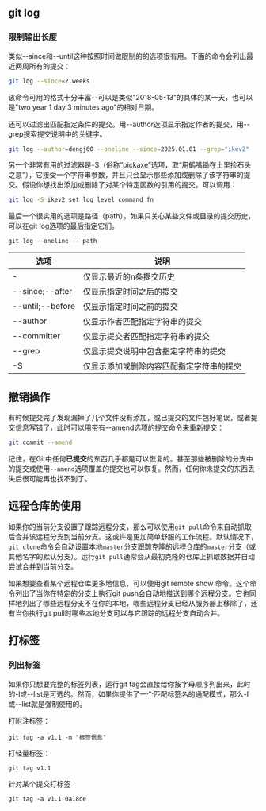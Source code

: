## git log

### 限制输出长度

类似--since和--until这种按照时间做限制的的选项很有用。下面的命令会列出最近两周所有的提交：

```bash
git log --since=2.weeks
```

该命令可用的格式十分丰富--可以是类似"2018-05-13"的具体的某一天，也可以是"two year 1 day 3 minutes ago"的相对日期。

还可以过滤出匹配指定条件的提交。用--author选项显示指定作者的提交，用--grep搜索提交说明中的关键字。

```bash
git log --author=dengj60 --oneline --since=2025.01.01 --grep="ikev2"
```

另一个非常有用的过滤器是-S（俗称“pickaxe”选项，取“用鹤嘴锄在土里捡石头之意”），它接受一个字符串参数，并且只会显示那些添加或删除了该字符串的提交。假设你想找出添加或删除了对某个特定函数的引用的提交，可以调用：

```bash
git log -S ikev2_set_log_level_command_fn
```

最后一个很实用的选项是路径（path），如果只关心某些文件或目录的提交历史，可以在git log选项的最后指定它们。

```
git log --oneline -- path
```

| 选项             | 说明                                     |
| ---------------- | ---------------------------------------- |
| -<n>             | 仅显示最近的n条提交历史                  |
| --since;--after  | 仅显示指定时间之后的提交                 |
| --until;--before | 仅显示指定时间之前的提交                 |
| --author         | 仅显示作者匹配指定字符串的提交           |
| --committer      | 仅显示提交者匹配指定字符串的提交         |
| --grep           | 仅显示提交说明中包含指定字符串的提交     |
| -S               | 仅显示添加或删除内容匹配指定字符串的提交 |

## 撤销操作

有时候提交完了发现漏掉了几个文件没有添加，或已提交的文件包好笔误，或者提交信息写错了，此时可以用带有--amend选项的提交命令来重新提交：

```bash
git commit --amend
```

记住，在Git中任何**已提交**的东西几乎都是可以恢复的。甚至那些被删除的分支中的提交或使用`--amend`选项覆盖的提交也可以恢复。然而，任何你未提交的东西丢失后很可能再也找不到了。

## 远程仓库的使用

如果你的当前分支设置了跟踪远程分支，那么可以使用`git pull`命令来自动抓取后合并该远程分支到当前分支。这或许是更加简单舒服的工作流程。默认情况下，`git clone`命令会自动设置本地`master`分支跟踪克隆的远程仓库的`master`分支（或其他名字的默认分支）。运行`git pull`通常会从最初克隆的仓库上抓取数据并自动尝试合并到当前分支。

如果想要查看某个远程仓库更多地信息，可以使用git remote show <remote>命令。这个命令列出了当你在特定的分支上执行git push会自动地推送到哪个远程分支。它也同样地列出了哪些远程分支不在你的本地，哪些远程分支已经从服务器上移除了，还有当你执行git pull时哪些本地分支可以与它跟踪的远程分支自动合并。

## 打标签

### 列出标签

如果你只想要完整的标签列表，运行git tag会直接给你按字母顺序列出来，此时的-l或--list是可选的。然而，如果你提供了一个匹配标签名的通配模式，那么-l或--list就是强制使用的。

打附注标签：

```
git tag -a v1.1 -m "标签信息"
```

打轻量标签：

```
git tag v1.1
```

针对某个提交打标签：

```
git tag -a v1.1 0a18de
```

